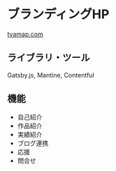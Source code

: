 # ブランディングHP

[tyamap.com](https://tyamap.com)

## ライブラリ・ツール

Gatsby.js, Mantine, Contentful

## 機能

- 自己紹介
- 作品紹介
- 実績紹介
- ブログ連携
- 応援
- 問合せ

